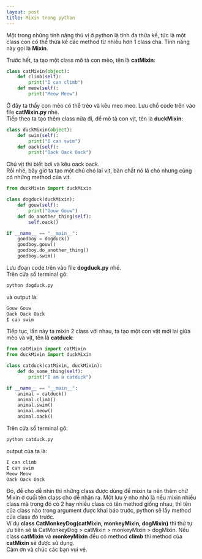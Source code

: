 ```yaml
---
layout: post
title: Mixin trong python
---
```


Một trong những tính năng thú vị ở python là tính đa thừa kế, tức là một class con có thể thừa kế các method từ nhiều hơn 1 class cha. Tính năng này gọi là **Mixin**.

Trước hết, ta tạo một class mô tả con mèo, tên là **catMixin**:  
```python
class catMixin(object):
    def climb(self):
        print("I can climb")
    def meow(self):
        print("Meow Meow")
```  
Ở đây ta thấy con mèo có thể trèo và kêu meo meo.
Lưu chỗ code trên vào file **catMixin.py** nhé.  
Tiếp theo ta tạo thêm class nữa đi, để mô tả con vịt, tên là **duckMixin**:  
```python
class duckMixin(object):
    def swim(self):
        print("I can swim")
    def oack(self):
        print("Oack Oack Oack")
```  
Chú vịt thì biết bơi và kêu oack oack.  
Rồi nhé, bây giờ ta tạo một chú chó lai vịt, bản chất nó là chó nhưng cũng có những method của vịt.  
```python
from duckMixin import duckMixin

class dogduck(duckMixin):
    def gouw(self):
        print("Gouw Gouw")
    def do_another_thing(self):
        self.oack()

if __name__ == "__main__":
    goodboy = dogduck()
    goodboy.gouw()
    goodboy.do_another_thing()
    goodboy.swim()
```  
Lưu đoạn code trên vào file **dogduck.py** nhé.  
Trên cửa sổ terminal gõ:  
```bash
python dogduck.py
```  
và output là:
```bash
Gouw Gouw
Oack Oack Oack
I can swim
```  
Tiếp tục, lần này ta mixin 2 class với nhau, ta tạo một con vật mới lai giữa mèo và vịt, tên là **catduck**:  
```python
from catMixin import catMixin
from duckMixin import duckMixin

class catduck(catMixin, duckMixin):
    def do_some_thing(self):
        print("I am a catduck")

if __name__ == "__main__":
    animal = catduck()
    animal.climb()
    animal.swim()
    animal.meow()
    animal.oack()
```  
Trên cửa sổ terminal gõ:  
```bash
python catduck.py
```  
output của ta là:  
```bash
I can climb
I can swim
Meow Meow
Oack Oack Oack
```  
Đó, để cho dễ nhìn thì những class được dùng để mixin ta nên thêm chữ Mixin ở cuối tên class cho dễ nhận ra. Một lưu ý nho nhỏ là nếu mixin nhiều class mà trong đó có 2 hay nhiều class có tên method giống nhau, thì tên của class nào trong argument được khai báo trước, python sẽ lấy method của class đó trước.  
Ví dụ **class CatMonkeyDog(catMixin, monkeyMixin, dogMixin)** thì thứ tự ưu tiên sẽ là CatMonkeyDog > catMixin > monkeyMixin > dogMixin. Nếu class **catMixin** và **monkeyMixin** đều có method **climb** thì method của **catMixin** sẽ được sử dụng.  
Cảm ơn và chúc các bạn vui vẻ.  